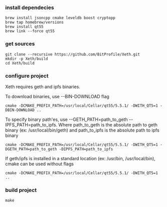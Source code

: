 ### install dependecies

```
brew install jsoncpp cmake leveldb boost cryptopp
brew tap homebrew/versions
brew install qt55
brew link --force qt55

```

### get sources
```
git clone --recursive https://github.com/BitProfile/Xeth.git
mkdir -p Xeth/build
cd Xeth/build
```

### configure project
Xeth requires geth and ipfs binaries. 


To download binaries, use --BIN-DOWNLOAD flag
```
cmake -DCMAKE_PREFIX_PATH=/usr/local/Cellar/qt55/5.5.1/ -DWITH_QT5=1 -DBIN-DOWNLOAD ..
```


To specify binary path'es, use --GETH_PATH=path_to_geth --IPFS_PATH=path_to_ipfs. Where path_to_geth is the absolute path to geth binary (ex: /usr/local/bin/geth) and path_to_ipfs is the absolute path to ipfs binary 

```
cmake -DCMAKE_PREFIX_PATH=/usr/local/Cellar/qt55/5.5.1/ -DWITH_QT5=1 -DGETH_PATH=path_to_geth -DIPFS_PATH=path_to_ipfs

```


If geth/ipfs is installed in a standard location (ex: /usr/bin, /usr/local/bin), cmake can be used without flags

```
cmake -DCMAKE_PREFIX_PATH=/usr/local/Cellar/qt55/5.5.1/ -DWITH_QT5=1 ..
```



### build project

```
make
```

